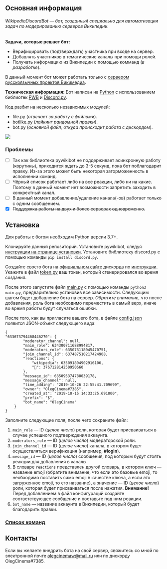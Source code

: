 ## Основная информация

###### WikipediaDiscordBot — бот, созданный специально для автоматизации задач по модерированию серверов Википедии.

**Задачи, которые решает бот:**
- Верифицировать (подтверждать) участника при входе на сервер.
- Добавлять участников в тематические каналы при помощи ролей.
- Получать информацию из Википедии с помощью комманд (*в разработке*).

В данный момент бот может работать только с [сервером русскоязычных проектов Викимедиа](https://discord.gg/grupKvn).

**Техническая информация:**
Бот написан на [Python](https://www.python.org/) с использованием библиотек [PWB](https://doc.wikimedia.org/pywikibot/master/index.html) и [Discord.py](https://discordpy.readthedocs.io/en/latest/index.html).

Код разбит на несколько независимых модулей:
- file.py (*отвечает за работу с файлами*).
- botlike.py (*лайкинг рандомной правки*).
- bot.py (*основной файл, откуда происходит работа с дискордом*).

![](https://i.imgur.com/yrdx3Nf.png)

### Проблемы
- [ ] Так как библиотека pywikibot не поддерживает асинхронную работу (корутины), приходится ждать до 3-5 секунд, пока бот поблагодарит правку. Из-за этого может быть некоторая заторможенность в исполнении команд.
- [ ] Чёрный список работает либо на все реакции, либо ни на какие. Поэтому в данный момент нет возможности запретить заходить в конкректный канал.
- [ ] В данный момент добавление/удаление канала(-ов) работает только с одним сообщением.
- [x] ~~Поддержка работы на двух и более серверах одновременно.~~

## Установка
Для работы с ботом необходим Python версии 3.7+.

Клонируйте данный репозиторий.
Установите pywikibot, следуя [инструкции на странице установки](https://www.mediawiki.org/wiki/Manual:Pywikibot/Installation).
Установите библиотеку discord.py с помощью команды `pip install discord.py`.

Создайте своего бота на [официальном сайте](https://discordapp.com/developers/applications/) дискорда по [инструкции](https://discordpy.readthedocs.io/en/latest/discord.html#discord-intro). Укажите в файл [token.py](src/token.py) ваш токен, который сгенерировался во время создания.

После этого запустите файл [main.py](main.py) с помощью команды `python3 main.py`, предварительно установив все зависимости. Следующим шагом будет добавление бота на сервер. *Обратите внимание*, что после добавления, роль бота необходимо переместить в самый верх, иначе во время работы будут случаться ошибки.

После того, как вы пригласите вашего бота, в файле [config.json](src/config.json) появится JSON-объект следующего вида:
```
{
"633673794468446270": {
        "moderator_channel": null, 
        "main_role": 634300711688994817,
        "moderators_role": 635073118045470751,
        "join_channel_id": 637487510217424908,
        "reactions": {
            "wikipedia": 635091804902916106,
            "🎦": 376712814250950660
        },
        "message_id": 635095374780039178,
        "message_channel": null,
        "time_adding": "2019-10-26 22:55:41.709699",
        "owner": "OlegCinema#7385",
        "created_at": "2019-10-15 14:33:25.691000",
        "prefix": "$",
        "bot_name": "OlegCinema"
    }
}
```
Заполните следующие поля, после чего сохраните файл:
1. `main_role` — ID (*целое число*) роли, которая будет присваиваться в случае успешного подтверждения аккаунта.
2. `moderators_role` — ID (*целое число*) модераторской роли.
3. `join_channel_id` — ID (*целое число*) канала, в котором будет осуществляться верификация (например, **#login**).
4. `message_id` — ID (*целое число*) сообщения, под которым будут стоять реакции для добавления в каналы.
5. В словаре `reactions` представлен другой словарь, в котором ключ — название emoji (обратите внимание, что если это базовые emoji, то необходимо поставить само emoji в качестве ключа, а если это загруженное emoji, то его название), а значение — ID (*целое число*) роли, которая будет присваиваться после нажатия. **Внимание!** Перед добавлением в файл конфигураций создайте соответствующее сообщение и поставьте под ним реакции.
6. `bot_name` — название аккаунта в Википедии, который будет благодарить правки.

### [Список команд](https://github.com/OlegCinema/WikipediaDiscordBot/wiki)

## Контакты
Если вы желаете внедрить бота на свой сервер, свяжитесь со мной по электронной почте [olegcinemaw@mail.ru](mailto:olegcinemaw@mail.ru) или по дискорду OlegCinema#7385.
